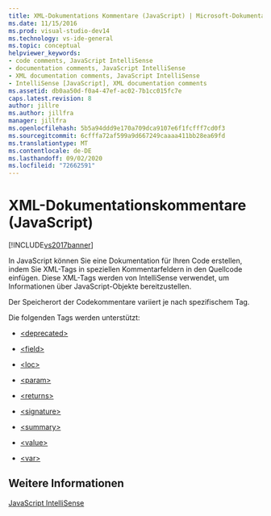 ```yaml
---
title: XML-Dokumentations Kommentare (JavaScript) | Microsoft-Dokumentation
ms.date: 11/15/2016
ms.prod: visual-studio-dev14
ms.technology: vs-ide-general
ms.topic: conceptual
helpviewer_keywords:
- code comments, JavaScript IntelliSense
- documentation comments, JavaScript IntelliSense
- XML documentation comments, JavaScript IntelliSense
- IntelliSense [JavaScript], XML documentation comments
ms.assetid: db0aa50d-f0a4-47ef-ac02-7b1cc015fc7e
caps.latest.revision: 8
author: jillre
ms.author: jillfra
manager: jillfra
ms.openlocfilehash: 5b5a94ddd9e170a709dca9107e6f1fcfff7cd0f3
ms.sourcegitcommit: 6cfffa72af599a9d667249caaaa411bb28ea69fd
ms.translationtype: MT
ms.contentlocale: de-DE
ms.lasthandoff: 09/02/2020
ms.locfileid: "72662591"
---
```

# <a name="xml-documentation-comments-javascript"></a>XML-Dokumentationskommentare (JavaScript)
[!INCLUDE[vs2017banner](../includes/vs2017banner.md)]

In JavaScript können Sie eine Dokumentation für Ihren Code erstellen, indem Sie XML-Tags in speziellen Kommentarfeldern in den Quellcode einfügen. Diese XML-Tags werden von IntelliSense verwendet, um Informationen über JavaScript-Objekte bereitzustellen.

 Der Speicherort der Codekommentare variiert je nach spezifischem Tag.

 Die folgenden Tags werden unterstützt:

- [\<deprecated>](../ide/deprecated-javascript.md)

- [\<field>](../ide/field-javascript.md)

- [\<loc>](../ide/loc-javascript.md)

- [\<param>](../ide/param-javascript.md)

- [\<returns>](../ide/returns-javascript.md)

- [\<signature>](../ide/signature-javascript.md)

- [\<summary>](../ide/summary-javascript.md)

- [\<value>](../ide/value-javascript.md)

- [\<var>](../ide/var-javascript.md)

## <a name="see-also"></a>Weitere Informationen
 [JavaScript IntelliSense](../ide/javascript-intellisense.md)
